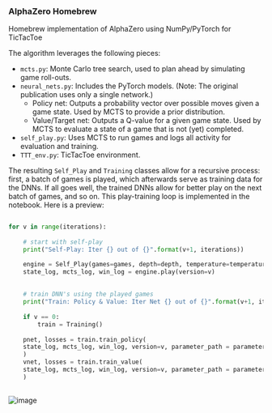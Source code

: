 ### AlphaZero Homebrew

Homebrew implementation of AlphaZero using NumPy/PyTorch for TicTacToe


The algorithm leverages the following pieces:
* `mcts.py`: Monte Carlo tree search, used to plan ahead by simulating game roll-outs.
* `neural_nets.py`: Includes the PyTorch models. (Note: The original publication uses only a single network.)
  * Policy net: Outputs a probability vector over possible moves given a game state. Used by MCTS to provide a prior distribution.
  * Value/Target net: Outputs a Q-value for a given game state. Used by MCTS to evaluate a state of a game that is not (yet) completed.
* `self_play.py`: Uses MCTS to run games and logs all activity for evaluation and training.
* `TTT_env.py`: TicTacToe environment.

The resulting `Self_Play` and `Training` classes allow for a recursive process: first, a batch of games is played, which afterwards serve as training data for the DNNs. If all goes well, the trained DNNs allow for better play on the next batch of games, and so on. This play-training loop is implemented in the notebook. Here is a preview:
```py

for v in range(iterations):
    
    # start with self-play
    print("Self-Play: Iter {} out of {}".format(v+1, iterations))

    engine = Self_Play(games=games, depth=depth, temperature=temperature, parameter_path = parameter_path)
    state_log, mcts_log, win_log = engine.play(version=v)
    
    
    # train DNN's using the played games
    print("Train: Policy & Value: Iter Net {} out of {}".format(v+1, iterations))
    
    if v == 0:
        train = Training()   
        
    pnet, losses = train.train_policy( 
    state_log, mcts_log, win_log, version=v, parameter_path = parameter_path, lr=lr_p, batchsize=batchsize_p, epochs=epochs_p
    )
    vnet, losses = train.train_value( 
    state_log, mcts_log, win_log, version=v, parameter_path = parameter_path, lr=lr_v, batchsize=batchsize_v, epochs=epochs_v
    )
    
```

![image](https://user-images.githubusercontent.com/44772298/178162295-e4ac5bf0-3a6e-42a0-90da-1cfcf5001c40.png)
